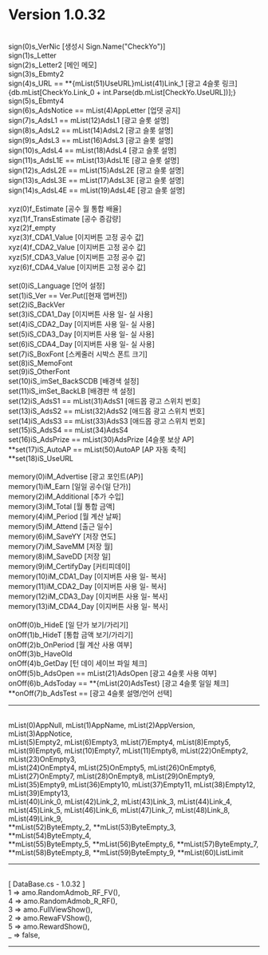 # Version 1.0.32
<br>sign(0)s_VerNic [생성시 Sign.Name("CheckYo")]
<br>sign(1)s_Letter
<br>sign(2)s_Letter2 [메인 메모]
<br>sign(3)s_Ebmty2
<br>sign(4)s_URL == **{mList(51)UseURL}mList(41)Link_1 [광고 4슬롯 링크]
<br>{db.mList[CheckYo.Link_0 + int.Parse(db.mList[CheckYo.UseURL])];}
<br>sign(5)s_Ebmty4
<br>sign(6)s_AdsNotice == mList(4)AppLetter [업뎃 공지]
<br>sign(7)s_AdsL1 == mList(12)AdsL1 [광고 슬롯 설명]
<br>sign(8)s_AdsL2 == mList(14)AdsL2 [광고 슬롯 설명]
<br>sign(9)s_AdsL3 == mList(16)AdsL3 [광고 슬롯 설명]
<br>sign(10)s_AdsL4 == mList(18)AdsL4 [광고 슬롯 설명]
<br>sign(11)s_AdsL1E == mList(13)AdsL1E [광고 슬롯 설명]
<br>sign(12)s_AdsL2E == mList(15)AdsL2E [광고 슬롯 설명]
<br>sign(13)s_AdsL3E == mList(17)AdsL3E [광고 슬롯 설명]
<br>sign(14)s_AdsL4E == mList(19)AdsL4E [광고 슬롯 설명]
<br>
<br>xyz(0)f_Estimate [공수 월 통합 배율]
<br>xyz(1)f_TransEstimate [공수 증감량]
<br>xyz(2)f_empty
<br>xyz(3)f_CDA1_Value [이지버튼 고정 공수 값]
<br>xyz(4)f_CDA2_Value [이지버튼 고정 공수 값]
<br>xyz(5)f_CDA3_Value [이지버튼 고정 공수 값]
<br>xyz(6)f_CDA4_Value [이지버튼 고정 공수 값]
<br>
<br>set(0)iS_Language [언어 설정]
<br>set(1)iS_Ver == Ver.Put([현재 앱버전])
<br>set(2)iS_BackVer
<br>set(3)iS_CDA1_Day [이지버튼 사용 일- 실 사용]
<br>set(4)iS_CDA2_Day [이지버튼 사용 일- 실 사용]
<br>set(5)iS_CDA3_Day [이지버튼 사용 일- 실 사용]
<br>set(6)iS_CDA4_Day [이지버튼 사용 일- 실 사용]
<br>set(7)iS_BoxFont [스케줄러 시박스 폰트 크기]
<br>set(8)iS_MemoFont
<br>set(9)iS_OtherFont
<br>set(10)iS_imSet_BackSCDB [배경색 설정]
<br>set(11)iS_imSet_BackLB [배경판 색 설정]
<br>set(12)iS_AdsS1 == mList(31)AdsS1 [애드몹 광고 스위치 번호]
<br>set(13)iS_AdsS2 == mList(32)AdsS2 [애드몹 광고 스위치 번호]
<br>set(14)iS_AdsS3 == mList(33)AdsS3 [애드몹 광고 스위치 번호]
<br>set(15)iS_AdsS4 == mList(34)AdsS4
<br>set(16)iS_AdsPrize == mList(30)AdsPrize [4슬롯 보상 AP]
<br>**set(17)iS_AutoAP == mList(50)AutoAP [AP 자동 축적]
<br>**set(18)iS_UseURL
<br>
<br>memory(0)iM_Advertise [광고 포인트(AP)]
<br>memory(1)iM_Earn [일일 공수(일 단가)]
<br>memory(2)iM_Additional [추가 수입]
<br>memory(3)iM_Total [월 통합 금액]
<br>memory(4)iM_Period [월 계산 날짜]
<br>memory(5)iM_Attend [출근 일수]
<br>memory(6)iM_SaveYY [저장 연도]
<br>memory(7)iM_SaveMM [저장 월]
<br>memory(8)iM_SaveDD [저장 일]
<br>memory(9)iM_CertifyDay [커티피데이]
<br>memory(10)iM_CDA1_Day [이지버튼 사용 일- 복사]
<br>memory(11)iM_CDA2_Day [이지버튼 사용 일- 복사]
<br>memory(12)iM_CDA3_Day [이지버튼 사용 일- 복사]
<br>memory(13)iM_CDA4_Day [이지버튼 사용 일- 복사]
<br>
<br>onOff(0)b_HideE [일 단가 보기/가리기]
<br>onOff(1)b_HideT [통합 금액 보기/가리기]
<br>onOff(2)b_OnPeriod [월 계산 사용 여부]
<br>onOff(3)b_HaveOld
<br>onOff(4)b_GetDay [턴 데이 세이브 파일 체크]
<br>onOff(5)b_AdsOpen == mList(21)AdsOpen [광고 4슬롯 사용 여부]
<br>onOff(6)b_AdsToday == **{mList(20)AdsTest} [광고 4슬롯 일일 체크]
<br>**onOff(7)b_AdsTest == [광고 4슬롯 설명/언어 선택]
<br><hr>
<br>mList(0)AppNull, mList(1)AppName, mList(2)AppVersion, mList(3)AppNotice, 
<br>mList(5)Empty2, mList(6)Empty3, mList(7)Empty4, mList(8)Empty5, 
<br>mList(9)Empty6, mList(10)Empty7, mList(11)Empty8, mList(22)OnEmpty2, mList(23)OnEmpty3, 
<br>mList(24)OnEmpty4, mList(25)OnEmpty5, mList(26)OnEmpty6, 
<br>mList(27)OnEmpty7, mList(28)OnEmpty8, mList(29)OnEmpty9,
<br>mList(35)Empty9, mList(36)Empty10, mList(37)Empty11, mList(38)Empty12, mList(39)Empty13, 
<br>mList(40)Link_0, mList(42)Link_2, mList(43)Link_3, mList(44)Link_4, 
<br>mList(45)Link_5, mList(46)Link_6, mList(47)Link_7, mList(48)Link_8, mList(49)Link_9,
<br>**mList(52)ByteEmpty_2, **mList(53)ByteEmpty_3, **mList(54)ByteEmpty_4, 
<br>**mList(55)ByteEmpty_5, **mList(56)ByteEmpty_6, **mList(57)ByteEmpty_7, 
<br>**mList(58)ByteEmpty_8, **mList(59)ByteEmpty_9, **mList(60)ListLimit
<br><hr>
<br>[ DataBase.cs - 1.0.32 ]
<br>1 => amo.RandomAdmob_RF_FV(),
<br>4 => amo.RandomAdmob_R_RF(),
<br>3 => amo.FullViewShow(),
<br>2 => amo.RewaFVShow(),
<br>5 => amo.RewardShow(),
<br>_ => false,
<br><hr>
